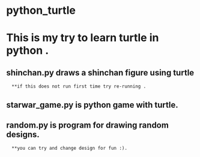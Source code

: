 # python_turtle

# This is my try to learn turtle in python . 
  ## shinchan.py draws a shinchan figure using turtle
      **if this does not run first time try re-running .
  ## starwar_game.py is python game with turtle.
  
  ## random.py is program for drawing random designs. 
      **you can try and change design for fun :).
